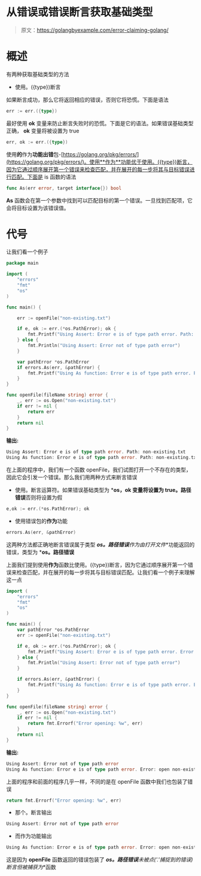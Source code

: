 # 从错误或错误断言获取基础类型

> 原文：<https://golangbyexample.com/error-claiming-golang/>

# **概述**

有两种获取基础类型的方法

*   使用。({type})断言

如果断言成功，那么它将返回相应的错误，否则它将恐慌。下面是语法

```go
err := err.({type})
```

最好使用 **ok** 变量来防止断言失败时的恐慌。下面是它的语法。如果错误基础类型正确， **ok** 变量将被设置为 true

```go
err, ok := err.({type})
```

使用**的**作为**功能出错**包-[https://golang.org/pkg/errors/](https://golang.org/pkg/errors/)。使用**作为**功能优于使用。({type})断言，因为它通过顺序展开第一个错误来检查匹配，并在展开的每一步将其与目标错误进行匹配。下面是 is 函数的语法

```go
func As(err error, target interface{}) bool
```

**As** 函数会在第一个参数中找到可以匹配目标的第一个错误。一旦找到匹配项，它会将目标设置为该错误值。

# **代号**

让我们看一个例子

```go
package main

import (
	"errors"
	"fmt"
	"os"
)

func main() {

	err := openFile("non-existing.txt")

	if e, ok := err.(*os.PathError); ok {
		fmt.Printf("Using Assert: Error e is of type path error. Path: %v\n", e.Path)
	} else {
		fmt.Println("Using Assert: Error not of type path error")
	}

	var pathError *os.PathError
	if errors.As(err, &pathError) {
		fmt.Printf("Using As function: Error e is of type path error. Path: %v\n", pathError.Path)
	}
}

func openFile(fileName string) error {
	_, err := os.Open("non-existing.txt")
	if err != nil {
		return err
	}
	return nil
}
```

**输出:**

```go
Using Assert: Error e is of type path error. Path: non-existing.txt
Using As function: Error e is of type path error. Path: non-existing.txt
```

在上面的程序中，我们有一个函数 openFile，我们试图打开一个不存在的类型，因此它会引发一个错误。那么我们用两种方式来断言错误

*   使用。断言运算符。如果错误基础类型为 ***os，ok 变量将设置为 true。路径错误**否则将设置为假

```go
e,ok := err.(*os.PathError); ok
```

*   使用错误包的**作为**功能

```go
errors.As(err, &pathError)
```

这两种方法都正确地断言错误属于类型 ***os。路径错误**作为由**打开文件**功能返回的错误，类型为 ***os。路径错误**

上面我们提到使用**作为**函数比使用。({type})断言，因为它通过顺序展开第一个错误来检查匹配，并在展开的每一步将其与目标错误匹配。让我们看一个例子来理解这一点

```go
import (
	"errors"
	"fmt"
	"os"
)

func main() {
	var pathError *os.PathError
	err := openFile("non-existing.txt")

	if e, ok := err.(*os.PathError); ok {
		fmt.Printf("Using Assert: Error e is of type path error. Error: %v\n", e)
	} else {
		fmt.Println("Using Assert: Error not of type path error")
	}

	if errors.As(err, &pathError) {
		fmt.Printf("Using As function: Error e is of type path error. Error: %v\n", pathError)
	}
}

func openFile(fileName string) error {
	_, err := os.Open("non-existing.txt")
	if err != nil {
		return fmt.Errorf("Error opening: %w", err)
	}
	return nil
}
```

**输出:**

```go
Using Assert: Error not of type path error
Using As function: Error e is of type path error. Error: open non-existing.txt: no such file or directory
```

上面的程序和前面的程序几乎一样，不同的是在 openFile 函数中我们也包装了错误

```go
return fmt.Errorf("Error opening: %w", err)
```

*   那个。断言输出

```go
Using Assert: Error not of type path error
```

*   而作为功能输出

```go
Using As function: Error e is of type path error. Error: open non-existing.txt: no such file or directory
```

这是因为 **openFile** 函数返回的错误包装了 ***os。路径错误**未被点('.'捕捉到的错误)断言但被**捕获为**函数